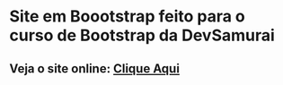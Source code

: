 # Site em Boootstrap feito para o curso de Bootstrap da DevSamurai

## Veja o site online: <a href="https://agenciaalgoritimo.com/hotelsummerwind/">Clique Aqui</a>
